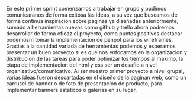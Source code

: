   En este primer sprint comenzamos a trabajar en grupo y pudimos comunicaranos de forma exitosa las ideas, a su vez que buscamos de forma continua inspiracion sobre paginas ya diseñadas anteriormente, sumado a herramientas nuevas como github y trello ahora podremos desarrollar de forma eficaz el proyecto, como puntos positivos destacar podemosm tomar la implementacion de penpot para los wireframes.
  Gracias a la cantidad variada de herramientas podemos y esperamos presentar un buen proyecto si es que nos enfocamos en la organizacion y distribucion de las tareas para poder optimizar los tiempos al maximo, la etapa de implementacion del html y css ser un desafio a nivel organizativo/comunicativo.
  Al ser nuestro primer proyecto a nivel grupal, varias ideas fueron descartadas en el diseño de la paginan web, como un carrusel de banner o de foto de presentacion de producto, para implementar banners estaticos o galerias en su lugar.
  
